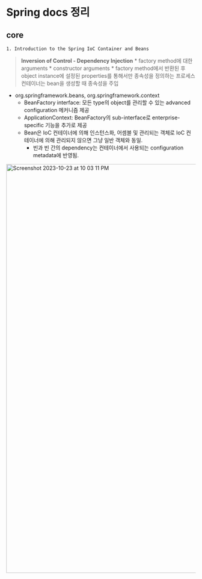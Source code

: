 # Spring docs 정리
## core
	1. Introduction to the Spring IoC Container and Beans
> **Inversion of Control - Dependency Injection**
		* factory method에 대한 arguments
		* constructor arguments
		* factory method에서 반환된 후 object instance에 설정된 properties를 통해서만 
		종속성을 정의하는 프로세스
		컨테이너는 bean을 생성할 때 종속성을 주입

 * org.springframework.beans, org.springframework.context
	 * BeanFactory interface: 모든 type의 object를 관리할 수 있는 advanced configuration 메커니즘 제공
	* ApplicationContext: BeanFactory의 sub-interface로 enterprise-specific 기능을 추가로 제공
	* Bean은 IoC 컨테이너에 의해 인스턴스화, 어셈블 및 관리되는 객체로 IoC 컨테이너에 의해 관리되지 않으면 그냥 일반 객체와 동일.
		* 빈과 빈 간의 dependency는 컨테이너에서 사용되는 configuration metadata에 반영됨.

<img width="1086" alt="Screenshot 2023-10-23 at 10 03 11 PM" src="https://github.com/minseo300/inflearn_springboot_advanced/assets/76048180/6fb19602-bc67-417d-9be9-493e3d93631a">

  

		

				
